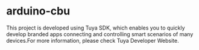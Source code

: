 # arduino-cbu
This project is developed using Tuya SDK, which enables you to quickly develop branded apps connecting and controlling smart scenarios of many devices.For more information, please check Tuya Developer Website.
